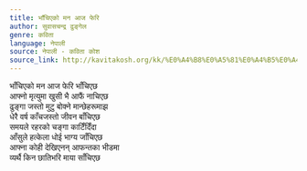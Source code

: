 ```yaml
---
title: भाँचिएको मन आज फेरि
author: सुवासचन्द्र ढुङ्गेल
genre: कविता
language: नेपाली
source: नेपाली - कविता कोश
source_link: http://kavitakosh.org/kk/%E0%A4%B8%E0%A5%81%E0%A4%B5%E0%A4%BE%E0%A4%B8%E0%A4%9A%E0%A4%A8%E0%A5%8D%E0%A4%A6%E0%A5%8D%E0%A4%B0_%E0%A4%A2%E0%A5%81%E0%A4%99%E0%A5%8D%E0%A4%97%E0%A5%87%E0%A4%B2
---
```


भाँचिएको मन आज फेरि भाँचिएछ  
आफ्नो मृत्युमा खुसी भै आफैं नाचिएछ  
ढुङ्गा जस्तो मुटु बोक्ने मान्छेहरूमाझ  
धेरै वर्ष काँचजस्तो जीवन बाँचिएछ  
समयले रहरको चङ्गा काटिँदिँदा  
आँसुले हत्केला धोई भाग्य जाँचिएछ  
आफ्ना कोही देखिएनन् आफन्तका भीडमा  
व्यर्थै किन छातिभरि माया साँचिएछ
